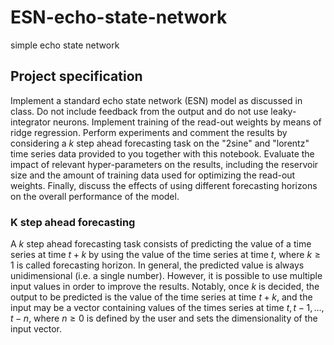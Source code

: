 # ESN-echo-state-network
simple echo state network
## Project specification

Implement a standard echo state network (ESN) model as discussed in class. Do not include feedback from the output and do not use leaky-integrator neurons. Implement training of the read-out weights by means of ridge regression. Perform experiments and comment the results by considering a _k_ step ahead forecasting task on the "2sine" and "lorentz" time series data provided to you together with this notebook. Evaluate the impact of relevant hyper-parameters on the results, including the reservoir size and the amount of training data used for optimizing the read-out weights. Finally, discuss the effects of using different forecasting horizons on the overall performance of the model.

### K step ahead forecasting
A _k_ step ahead forecasting task consists of predicting the value of a time series at time $t+k$ by using the value of the time series at time $t$, where $k\geq1$ is called forecasting horizon.
In general, the predicted value is always unidimensional (i.e. a single number). However, it is possible to use multiple input values in order to improve the results. Notably, once _k_ is decided, the output to be predicted is the value of the time series at time $t+k$, and the input may be a vector containing values of the times series at time $t, t-1, \dots, t-n$, where $n\geq0$ is defined by the user and sets the dimensionality of the input vector.
